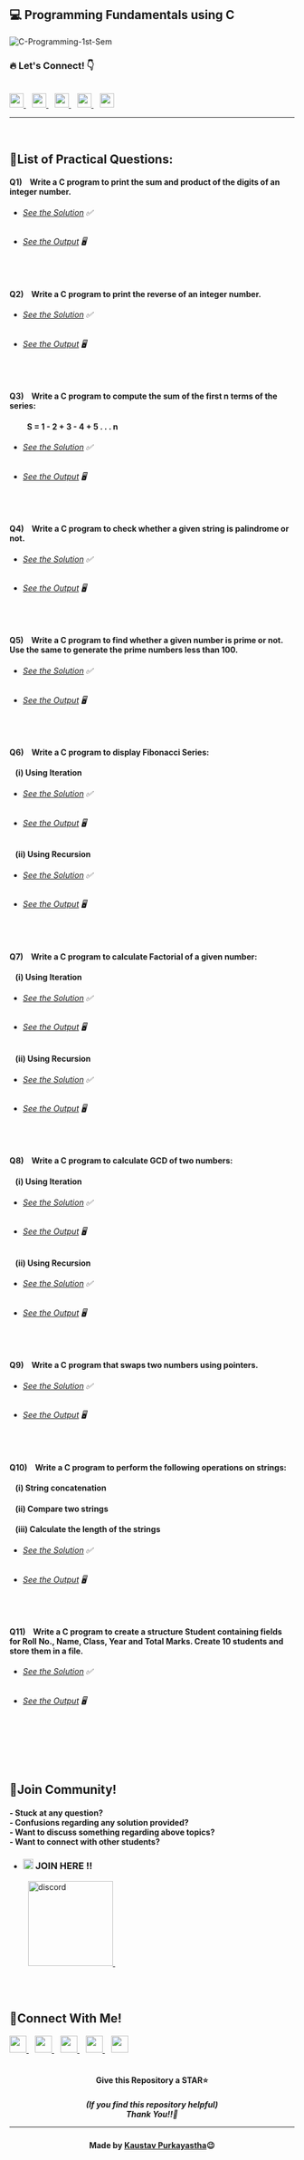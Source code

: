 ##  💻 Programming Fundamentals using C

![C-Programming-1st-Sem](https://socialify.git.ci/Kaustav-Purkayastha/C-Programming-1st-Sem/image?description=1&descriptionEditable=CSC-C-101-L%20-%3E%20%0AProgramming%20Fundamentals%20using%20C%2FC%2B%2B%20(LAB)%20&font=Inter&forks=1&language=1&name=1&owner=1&pattern=Charlie%20Brown&stargazers=1&theme=Dark)


### 🔥 Let\'s Connect! 👇 
  <br>
  <a href="https://twitter.com/imKaustav_">
    <img width="25px" src="https://www.vectorlogo.zone/logos/twitter/twitter-tile.svg" />
  </a>&ensp;
  <a href="https://www.linkedin.com/in/kaustav-02">
    <img width="25px" src="https://www.vectorlogo.zone/logos/linkedin/linkedin-icon.svg" />
  </a>&ensp;
  <a href="https://github.com/Kaustav-Purkayastha">
  <img width="25px" src="https://www.vectorlogo.zone/logos/github/github-icon.svg" />
  </a>&ensp;
  <a href="https://www.instagram.com/_.kaustav._/">
    <img width="25px" src="https://www.vectorlogo.zone/logos/instagram/instagram-icon.svg" />
  </a>&ensp;
  <a href="https://www.facebook.com/kaustav.purkayastha.02/">
  <img width="25px" src="https://www.vectorlogo.zone/logos/facebook/facebook-official.svg" />
  </a>
  
***
<br/>

## 📜List of Practical Questions:

#### Q1) &ensp; Write a C program to print the sum and product of the digits of an integer number.
- ######  [See the Solution](https://github.com/Kaustav-Purkayastha/C-Programming-1st-Sem/blob/main/Solutions/Q-01/sumproduct.c) ✅
- ######  [See the Output](https://github.com/Kaustav-Purkayastha/C-Programming-1st-Sem/blob/main/Solutions/Q-01/sumproduct.jpg) 🖥
<br>


#### Q2) &ensp; Write a C program to print the reverse of an integer number.
- ######  [See the Solution](https://github.com/Kaustav-Purkayastha/C-Programming-1st-Sem/blob/main/Solutions/Q-02/reverse_number.c) ✅
- ######  [See the Output](https://github.com/Kaustav-Purkayastha/C-Programming-1st-Sem/blob/main/Solutions/Q-02/reverse_number.jpg) 🖥
<br>


#### Q3) &ensp; Write a C program to compute the sum of the first n terms of the series: 
#### &ensp; &ensp; &ensp; S = 1 - 2 + 3 - 4 + 5 . . . n

- ######  [See the Solution](https://github.com/Kaustav-Purkayastha/C-Programming-1st-Sem/blob/main/Solutions/Q-03/sumseries.c) ✅
- ######  [See the Output](https://github.com/Kaustav-Purkayastha/C-Programming-1st-Sem/blob/main/Solutions/Q-03/sumseries.jpg) 🖥
<br>


#### Q4) &ensp; Write a C program to check whether a given string is palindrome or not.
- ######  [See the Solution](https://github.com/Kaustav-Purkayastha/C-Programming-1st-Sem/blob/main/Solutions/Q-04/stringpalindrome.c) ✅
- ######  [See the Output](https://github.com/Kaustav-Purkayastha/C-Programming-1st-Sem/blob/main/Solutions/Q-04/stringpalindrome.jpg) 🖥
<br>


#### Q5) &ensp; Write a C program to find whether a given number is prime or not. Use the same to generate the prime numbers less than 100.
- ######  [See the Solution](https://github.com/Kaustav-Purkayastha/C-Programming-1st-Sem/blob/main/Solutions/Q-05/primecomposite.c) ✅
- ######  [See the Output](https://github.com/Kaustav-Purkayastha/C-Programming-1st-Sem/blob/main/Solutions/Q-05/primecomposite.jpg) 🖥
<br>


#### Q6) &ensp; Write a C program to display Fibonacci Series: 
#### &ensp; (i) Using Iteration
- ######  [See the Solution](https://github.com/Kaustav-Purkayastha/C-Programming-1st-Sem/blob/main/Solutions/Q-06/fibonacci_iteration.c) ✅
- ######  [See the Output](https://github.com/Kaustav-Purkayastha/C-Programming-1st-Sem/blob/main/Solutions/Q-06/fibonacci_iteration.jpg) 🖥
#### &ensp; (ii) Using Recursion 
- ######  [See the Solution](https://github.com/Kaustav-Purkayastha/C-Programming-1st-Sem/blob/main/Solutions/Q-06/fibonacci_recursion.c) ✅
- ######  [See the Output](https://github.com/Kaustav-Purkayastha/C-Programming-1st-Sem/blob/main/Solutions/Q-06/fibonacci_recursion.jpg) 🖥
<br>


#### Q7) &ensp; Write a C program to calculate Factorial of a given number:
#### &ensp; (i) Using Iteration
- ######  [See the Solution](https://github.com/Kaustav-Purkayastha/C-Programming-1st-Sem/blob/main/Solutions/Q-07/factorial_iteration.c) ✅
- ######  [See the Output](https://github.com/Kaustav-Purkayastha/C-Programming-1st-Sem/blob/main/Solutions/Q-07/factorial_iteration.jpg) 🖥
#### &ensp; (ii) Using Recursion 
- ######  [See the Solution](https://github.com/Kaustav-Purkayastha/C-Programming-1st-Sem/blob/main/Solutions/Q-07/factorial_recursion.c) ✅
- ######  [See the Output](https://github.com/Kaustav-Purkayastha/C-Programming-1st-Sem/blob/main/Solutions/Q-07/factorial_recursion.jpg) 🖥
<br>


#### Q8) &ensp; Write a C program to calculate GCD of two numbers:
#### &ensp; (i) Using Iteration
- ######  [See the Solution](https://github.com/Kaustav-Purkayastha/C-Programming-1st-Sem/blob/main/Solutions/Q-08/gcd_iteration.c) ✅
- ######  [See the Output](https://github.com/Kaustav-Purkayastha/C-Programming-1st-Sem/blob/main/Solutions/Q-08/gcd_iteration.jpg) 🖥
#### &ensp; (ii) Using Recursion 
- ######  [See the Solution](https://github.com/Kaustav-Purkayastha/C-Programming-1st-Sem/blob/main/Solutions/Q-08/gcd_recursion.c) ✅
- ######  [See the Output](https://github.com/Kaustav-Purkayastha/C-Programming-1st-Sem/blob/main/Solutions/Q-08/gcd_recursion.jpg) 🖥
<br>


#### Q9) &ensp; Write a C program that swaps two numbers using pointers.
- ######  [See the Solution](https://github.com/Kaustav-Purkayastha/C-Programming-1st-Sem/blob/main/Solutions/Q-09/swappingusingpointers.c) ✅
- ######  [See the Output](https://github.com/Kaustav-Purkayastha/C-Programming-1st-Sem/blob/main/Solutions/Q-09/swappingusingpointers.jpg) 🖥
<br>


#### Q10) &ensp; Write a C program to perform the following operations on strings: 
#### &ensp; (i) String concatenation
#### &ensp; (ii) Compare two strings
#### &ensp; (iii) Calculate the length of the strings
- ######  [See the Solution](https://github.com/Kaustav-Purkayastha/C-Programming-1st-Sem/blob/main/Solutions/Q-10/stringoperations.c) ✅
- ######  [See the Output](https://github.com/Kaustav-Purkayastha/C-Programming-1st-Sem/blob/main/Solutions/Q-10/stringoperations1.jpg) 🖥
<br>

#### Q11) &ensp; Write a C program to create a structure Student containing fields for Roll No., Name, Class, Year and Total Marks. Create 10 students and store them in a file.
- ######  [See the Solution](https://github.com/Kaustav-Purkayastha/C-Programming-1st-Sem/blob/main/Solutions/Q-11/structurefile.c) ✅
- ######  [See the Output](https://github.com/Kaustav-Purkayastha/C-Programming-1st-Sem/blob/main/Solutions/Q-11/structurefile.jpg) 🖥
<br>



<br/>
<br/>
<br/>


## 🤖Join Community!
<h4>
- Stuck at any question?<br/>
- Confusions regarding any solution provided? <br/>
- Want to discuss something regarding above topics?<br/>
- Want to connect with other students?
</h4>

- ### <img width="18px" src="https://www.vectorlogo.zone/logos/reactjs/reactjs-icon.svg" alt="join"> JOIN HERE !!
&ensp; &ensp; &ensp; <a href="https://discord.gg/B6yCkhuBqw">
<img width="150px" src="https://www.vectorlogo.zone/logos/discordapp/discordapp-official.svg" alt="discord">
</a>&ensp;

<br/>
<br/>


## 🔁Connect With Me!
  <a href="https://twitter.com/imKaustav_">
    <img width="30px" src="https://www.vectorlogo.zone/logos/twitter/twitter-tile.svg" />
  </a>&ensp;
  <a href="https://www.linkedin.com/in/kaustav-02">
    <img width="30px" src="https://www.vectorlogo.zone/logos/linkedin/linkedin-icon.svg" />
  </a>&ensp;
  <a href="https://github.com/Kaustav-Purkayastha">
  <img width="30px" src="https://www.vectorlogo.zone/logos/github/github-icon.svg" />
  </a>&ensp;
  <a href="https://www.instagram.com/_.kaustav._/">
    <img width="30px" src="https://www.vectorlogo.zone/logos/instagram/instagram-icon.svg" />
  </a>&ensp;
  <a href="https://www.facebook.com/kaustav.purkayastha.02/">
  <img width="30px" src="https://www.vectorlogo.zone/logos/facebook/facebook-official.svg" />
  </a>

<br/>
<br/>

<h4 align="center">Give this Repository a STAR⭐</h4>
<h5 align="center">(If you find this repository helpful)
<br/> Thank You!!💝
<hr/>
</h5>
<h4 align="center">Made by <a href="https://twitter.com/imKaustav_">Kaustav Purkayastha</a>😉</h4>
